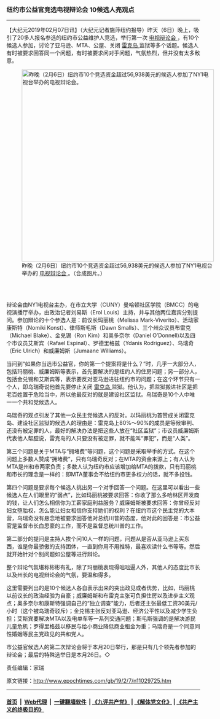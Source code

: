 ### 纽约市公益官竞选电视辩论会  10候选人亮观点
------------------------

<p>
 【大纪元2019年02月07日讯】（大纪元记者施萍纽约报导）昨天（6日）晚上，吸引了20多人报名参选的纽约市公益维护人竞选，举行第一次
 <a href="http://www.epochtimes.com/gb/tag/%E7%94%B5%E8%A7%86%E8%BE%A9%E8%AE%BA%E4%BC%9A.html">
  电视辩论会
 </a>
 ，有10个候选人参加，讨论了亚马逊、MTA、公屋、关闭
 <a href="http://www.epochtimes.com/gb/tag/%E9%9B%B7%E5%85%8B%E5%B2%9B.html">
  雷克岛
 </a>
 监狱等多个话题。候选人有时被要求回答同一个问题，有时被要求问对手问题，气氛热烈，但并没有太多敌意。
</p>
<figure class="wp-caption aligncenter" id="11029728" style="width: 500px">
 <img alt="昨晚（2月6日）纽约市10个竞选资金超过56,938美元的候选人参加了NY1电视台举办的电视辩论会。" src="http://i.epochtimes.com/assets/uploads/2019/02/007220b1722359e59c81831c9c51e5d7-450x262.png" width="500"/>
 <br/><figcaption class="wp-caption-text">
  昨晚（2月6日）纽约市10个竞选资金超过56,938美元的候选人参加了NY1电视台举办的
  <a href="http://www.epochtimes.com/gb/tag/%E7%94%B5%E8%A7%86%E8%BE%A9%E8%AE%BA%E4%BC%9A.html">
   电视辩论会
  </a>
  。（合成图片。）
 </figcaption><br/>
</figure><br/>
<p>
 辩论会由NY1电视台主办，在市立大学（CUNY）曼哈顿社区学院（BMCC）的电视演播厅举办，由政治记者刘易斯（Erol Louis）主持，并与其他两位嘉宾分别提问。参加辩论的十个参选人是：前议长玛丽桃（Melissa Mark-Viverito）、活动家康斯特（Nomiki Konst）、律师斯毛斯（Dawn Smalls）、三个州众议员布雷克（Michael Blake）、金兑锡（Ron Kim）和奥多奈尔（Daniel O’Donnell)以及四个市议员艾斯宾（Rafael Espinal）、罗德里格兹（Ydanis Rodriguez）、乌瑞奇（Eric Ulrich）和威廉姆斯（Jumaane Williams）。
</p>
<p>
 当问到“如果你当选市公益官，你的第一个提案将是什么？”时，几乎一大部分人，包括玛丽桃、威廉姆斯等表示，首先要解决的是纽约人的住房问题；另一部分人，包括金兑锡和艾斯宾等，表示要反对亚马逊进驻纽约市的问题；在这个环节只有一个人，即乌瑞奇说他首先要停止关闭
 <a href="http://www.epochtimes.com/gb/tag/%E9%9B%B7%E5%85%8B%E5%B2%9B.html">
  雷克岛
 </a>
 监狱。他认为，把监狱搬进社区是把老百姓置于危险当中，所以他最反对的就是建设社区监狱。乌瑞奇是10个人中唯一一个共和党候选人。
</p>
<p>
 乌瑞奇的观点引发了其他一众民主党候选人的反对。以玛丽桃为首赞成关闭雷克岛、建设社区监狱的候选人的理由是：雷克岛上80%～90%的成员是等候审判、还没有被定罪的人，最好的解决办法是把这些人放在“社区监狱”；市议员威廉姆斯代表他人帮腔说，雷克岛的人只要没有被定罪，就不能叫“罪犯”，而是“人类”。
</p>
<p>
 第三个问题是关于MTA与“拥堵费”等问题，这个问题是采取举手的方式。在这个问题上多数人赞成“拥堵费”，只有乌瑞奇反对；在MTA的资金来源上；有人认为MTA是州和市两家负责；多数人认为纽约市应该增加给MTA的拨款，只有玛丽桃和市长的理念是一样的：即MTA董事会不给纽约市更多权力的话，就不多投钱。
</p>
<p>
 第四个问题是要求每个候选人挑出另一个对手回答一个问题。在这里可以看出一些候选人在人们眼里的“弱点”，比如玛丽桃被要求回答：你收了那么多哈林区开发商的钱，让人们怎么相信你为工薪家庭利益服务？威廉姆斯被要求回答：你曾经反对妇女堕胎权，怎么能让妇女相信你支持她们的权利？在纽约市这个民主党的大本营，乌瑞奇没有悬念地被要求回答他对总统川普的态度，他对此的回答是：市公益官是监督市长白思豪的工作，而不是监督总统川普的工作。
</p>
<p>
 第二部分的提问是主持人挨个问10人一样的问题，问题从是否从亚马逊上买东西，谁是你最骄傲的支持团体，一直到你用不用推特，最喜欢读什么书等等。然后就开始针对个别问题如公屋等进行辩论。
</p>
<p>
 整个辩论气氛堪称彬彬有礼，除了玛丽桃表现得咄咄逼人外，其他人的态度比市长以及州长的电视辩论会的气氛，要温和得多。
</p>
<p>
 这里需要列出的是10个候选人各自表示出来的突出政见或者优势，比如，玛丽桃以前议长的政治经验为自豪；威廉姆斯和布雷克主张可负担住房以及进步主义观点；奥多奈尔和康斯特强调自己的“独立调查”能力，后者还主张最低工资30美元/小时（这个被乌瑞奇驳斥）；金兑锡主张反对亚马逊、经济公平性以及减少学生负担；艾斯宾要解决MTA以及电单车等一系列交通问题；斯毛斯强调的是解决游民儿童危机；罗得里格兹以移民与给小商业降低商业租金为重；乌瑞奇是一个同意同性婚姻等民主党政见的共和党人。
</p>
<p>
 市公益官候选人的第二次辩论会将于本月20日举行，那是只有几个领先者参加的辩论会；最后的特殊选举日是本月26日。◇
</p>
<p>
 责任编辑：家瑞
</p>

原文链接：http://www.epochtimes.com/gb/19/2/7/n11029725.htm


------------------------
#### [首页](https://github.com/gfw-breaker/banned-news/blob/master/README.md) &nbsp;|&nbsp; [Web代理](https://github.com/labour-camp/helloworld) &nbsp;|&nbsp; [一键翻墙软件](https://github.com/gfw-breaker/nogfw/blob/master/README.md) &nbsp;| [《九评共产党》](https://github.com/gfw-breaker/9ping.md/blob/master/README.md#九评之一评共产党是什么) | [《解体党文化》](https://github.com/gfw-breaker/jtdwh.md/blob/master/README.md) | [《共产主义的终极目的》](https://github.com/gfw-breaker/gczydzjmd.md/blob/master/README.md)

